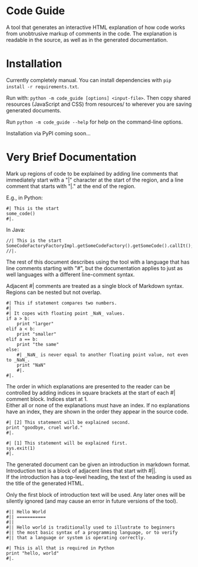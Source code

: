 Code Guide
==========

A tool that generates an interactive HTML explanation of how code works from unobtrusive markup of comments in the code. 
The explanation is readable in the source, as well as in the generated documentation.


Installation
============

Currently completely manual.  You can install dependencies with `pip install -r requirements.txt`.

Run with: `python -m code_guide [options] <input-file>`.   Then copy shared resources (JavaScript and CSS) from resources/ to wherever you are saving generated documents.

Run `python -m code_guide --help` for help on the command-line options.

Installation via PyPI coming soon... 


Very Brief Documentation
========================

Mark up regions of code to be explained by adding line comments that immediately start with a "|" character at the start of the region, 
and a line comment that starts with "|." at the end of the region.

E.g., in Python:

    #| This is the start
    some_code()
    #|.
    
    
In Java:

    //| This is the start
    SomeCodeFactoryFactoryImpl.getSomeCodeFactory().getSomeCode().callIt();
    //|.
    
The rest of this document describes using the tool with a language that has line comments starting with "#", 
but the documentation applies to just as well languages with a different line-comment syntax.

Adjacent #| comments are treated as a single block of Markdown syntax.  Regions can be nested but not overlap.

    #| This if statement compares two numbers.
    #|
    #| It copes with floating point _NaN_ values.
    if a > b:
        print "larger"
    elif a < b:
        print "smaller"
    elif a == b:
        print "the same"
    else:
        #| _NaN_ is never equal to another floating point value, not even to _NaN_.
        print "NaN"
        #|.
    #|.


The order in which explanations are presented to the reader can be controlled by adding 
indices in square brackets at the start of each #| comment block.  Indices start at 1.  
Either all or none of the explanations must have an index.  If no explanations have an index, 
they are shown in the order they appear in the source code.


    #| [2] This statement will be explained second.
    print "goodbye, cruel world."
    #|.

    #| [1] This statement will be explained first.
    sys.exit(1)
    #|.

The generated document can be given an introduction in markdown format.  
Introduction text is a block of adjacent lines that start with #||.  
If the introduction has a top-level heading, the text of the heading is 
used as the title of the generated HTML.

Only the first block of introduction text will be used.  Any later ones 
will be silently ignored (and may cause an error in future versions of the tool).


    #|| Hello World
    #|| ===========
    #||
    #|| Hello world is traditionally used to illustrate to beginners 
    #|| the most basic syntax of a programming language, or to verify 
    #|| that a language or system is operating correctly.
    
    #| This is all that is required in Python
    print "hello, world"
    #|.

